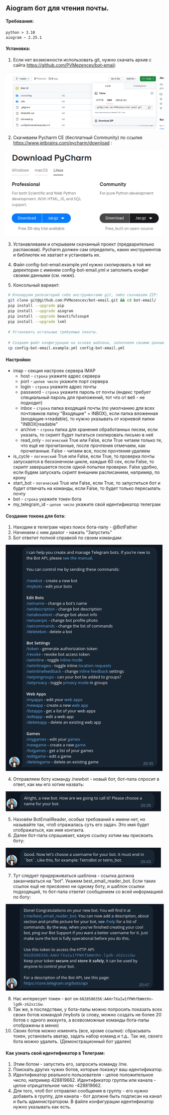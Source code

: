 ## Aiogram бот для чтения почты.

#### Требования:
```text
python > 3.10
aiogram ~ 2.25.1
```

#### Установка:
1. Если нет возможности использовать git, нужно скачать архив с сайта https://github.com/PVMezencev/bot-email:

![бот](assets/img/005.png "бот")

2. Скачиваем Pycharm CE (бесплатный Community) по ссылке https://www.jetbrains.com/pycharm/download :

![бот](assets/img/006.png "бот")

3. Устанавливаем и открываем скачанный проект (предварительно распаковав). Pycharm должен сам определить, каких инструментов и библиотек не хватает и установить их.
4. Файл config-bot-email.example.yml нужно скопировать в той же директории с именем config-bot-email.yml и заполнить конфиг своими данными (см. ниже).

5. Консольный вариант:
```bash
 # Клонируем репозиторий себе инструментами git, либо скачиваем ZIP:
 git clone git@github.com:PVMezencev/bot-email.git && cd bot-email/
 pip install --upgrade pip
 pip install --upgrade aiogram
 pip install --upgrade beautifulsoup4
 pip install --upgrade lxml
 
 # Установить остальные требуемые пакеты.
 
 # Создаем файл конфигурации на основе шаблона, заполняем своими данными.
 cp config-bot-email.example.yml config-bot-email.yml
```

#### Настройки:
* imap - секция настроек сервера IMAP
  * host - `строка` укажите адрес сервера
  * port - `целое число` укажите порт сервера
  * login - `строка` укажите адрес почты
  * password - `строка` укажите пароль от почты (яндекс требует специальный пароль для приложений, тот что от веб - не подходит)
  * inbox - `строка` папка входящей почты (по умолчанию для всех почтовиков папку "Входящие" = INBOX), если папка вложенная (входящие->readable), то нужно указывать от корневой папки "INBOX|readable"
  * archive - `строка` папка для хранения обработанных писем, если указать, то скрипт будет пытаться скопировать письмо в неё
  * read_only - `логический` True или False, если True читаем только те, что ещё не прочитанные, после прочтения отмечаем, как прочитанные. False - читаем все, после прочтения удаляем
* is_cycle - `логический` True или False, если True, то проверка почты запускается в бесконечном цикле, каждые 60 сек, если False, то скрипт завершается после одной попытки проверки. False удобно, если будем запускать скрипт внешним расписанием, например, по крону
* start_bot - `логический` True или False, если True, то запуститься бот и будет отвечать на команды, если False, то будет только пересылать почту
* bot - `строка` укажите токен бота 
* my_telegram_id - `целое число` укажите свой идентификатор телеграм

#### Создание токена для бота:
1. Находим в телеграм через поиск бота-папу - @BotFather
2. Начинаем с ним диалог - нажать "Запустить"
3. Бот ответит полной справкой по своим командам:

![бот](assets/img/001.png "бот")

4. Отправляем боту команду /newbot - новый бот, бот-папа спросит в ответ, как мы его хотим назвать:

![бот](assets/img/002.png "бот")

5. Назовём BotEmailReader, особых требований к имени нет, но называйте так, чтоб отражалась суть его задач. Это имя будет отображаться, как имя контакта.
6. Далее бот-папа спрашивает, какую ссылку хотим мы присвоить боту:

![бот](assets/img/003.png "бот")

7. Тут следует придерживаться шаблона - ссылка должна заканчиваться на "bot". Укажем best_email_reader_bot. Если таких ссылок ещё не присвоено ни одному боту, и шаблон ссылки подходящий, то бот-папа ответит сообщением со всей информацией по боту:

![бот](assets/img/004.png "бот")

8. Нас интересует токен - вот он `6028500356:AAHr7XaIw1fPWhfbWmtKn-lgdk-zG2xziGw`.
9. Так же, в последствии, у бота-папы можно попросить показать всех своих ботов командой /mybots (к слову, можно создать не более 20 ботов с одного аккаунта, а всевозможные команды бота-папы отображены в меню)
10. Своих ботов можно изменять (все, кроме ссылки): сбрасывать токен, установить аватар, задать набор команд и т.д.. Так же, своего бота можно удалить. (Демонстрационный бот удален)


#### Как узнать свой идентификатор в Телеграм:
1. Этим ботом - запустить его, запросить команду /me.
2. Поискать других чужих ботов, которые покажут ваш идентификатор.
3. Идентификатор реального пользователя - целое положительное число, например 428819662. Идентификатор группы или канала - целое отрицательное число -428819662.
4. Для того, чтоб бот отправлял сообщения в группу - его нужно добавить в группу, для канала - бот должне быть подписан на канал и быть администратором. В файле конфигурации идентификатор нужно указывать как есть.
